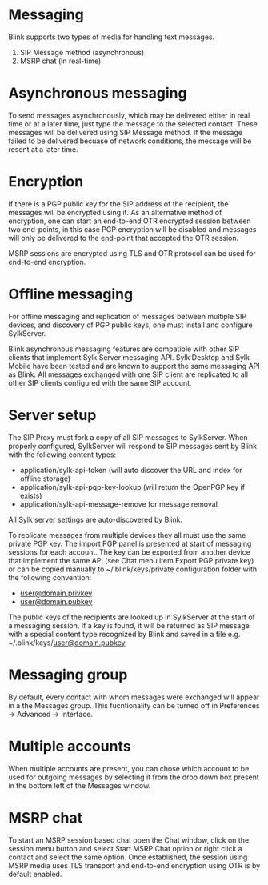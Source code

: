 
Messaging
=========

Blink supports two types of media for handling text messages.

1. SIP Message method (asynchronous)
2. MSRP chat (in real-time)


Asynchronous messaging
======================

To send messages asynchronously, which may be delivered either in real time
or at a later time, just type the message to the selected contact.  These
messages will be delivered using SIP Message method. If the message failed
to be delivered becuase of network conditions, the message will be resent at
a later time. 


Encryption
==========

If there is a PGP public key for the SIP address of the recipient, the
messages will be encrypted using it.  As an alternative method of
encryption, one can start an end-to-end OTR encrypted session between two
end-points, in this case PGP encryption will be disabled and messages will
only be delivered to the end-point that accepted the OTR session.

MSRP sessions are encrypted using TLS and OTR protocol can be used for
end-to-end encryption.


Offline messaging
=================

For offline messaging and replication of messages between multiple SIP
devices, and discovery of PGP public keys, one must install and configure
SylkServer.

Blink asynchronous messaging features are compatible with other SIP clients
that implement Sylk Server messaging API.  Sylk Desktop and Sylk Mobile have
been tested and are known to support the same messaging API as Blink.  All
messages exchanged with one SIP client are replicated to all other SIP
clients configured with the same SIP account.


Server setup
=============

The SIP Proxy must fork a copy of all SIP messages to SylkServer.  When
properly configured, SylkServer will respond to SIP messages sent by Blink
with the following content types:

  * application/sylk-api-token (will auto discover the URL and index for offline storage)
  * application/sylk-api-pgp-key-lookup (will return the OpenPGP key if exists)
  * application/sylk-api-message-remove for message removal

All Sylk server settings are auto-discovered by Blink.

To replicate messages from multiple devices they all must use the same
private PGP key.  The import PGP panel is presented at start of messaging
sessions for each account.  The key can be exported from another device that
implement the same API (see Chat menu item Export PGP private key) or can be
copied manually to ~/.blink/keys/private configuration folder with the
following convention:

 * user@domain.privkey
 * user@domain.pubkey

The public keys of the recipients are looked up in SylkServer at the start
of a messaging session.  If a key is found, it will be returned as SIP
message with a special content type recognized by Blink and saved in a file
e.g. ~/.blink/keys/user@domain.pubkey


Messaging group
===============

By default, every contact with whom messages were exchanged will appear in a
the Messages group.  This fucntionality can be turned off in
Preferences -> Advanced -> Interface.


Multiple accounts
=================

When multiple accounts are present, you can chose which account to be used
for outgoing messages by selecting it from the drop down box present in the
bottom left of the Messages window.


MSRP chat 
=========

To start an MSRP session based chat open the Chat window, click on the
session menu button and select Start MSRP Chat option or right click a
contact and select the same option.  Once established, the session using
MSRP media uses TLS transport and end-to-end encryption using OTR is by
default enabled.

